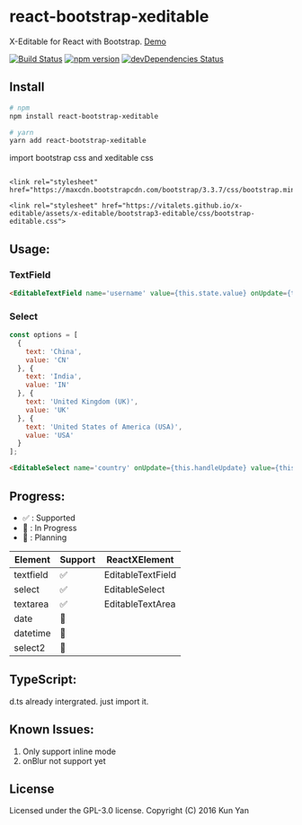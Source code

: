 # react-bootstrap-xeditable

X-Editable for React with Bootstrap.  [Demo](http://codepen.io/kyan/full/mWmPzp/)

[![Build Status](https://travis-ci.org/kunyan/react-bootstrap-xeditable.svg?branch=master)](https://travis-ci.org/kunyan/react-bootstrap-xeditable)
[![npm version](https://badge.fury.io/js/react-bootstrap-xeditable.svg)](https://badge.fury.io/js/react-bootstrap-xeditable)
[![devDependencies Status](https://david-dm.org/kunyan/react-bootstrap-xeditable/dev-status.svg)](https://david-dm.org/kunyan/react-bootstrap-xeditable?type=dev)

## Install

```bash
# npm
npm install react-bootstrap-xeditable

# yarn
yarn add react-bootstrap-xeditable
```

import bootstrap css and xeditable css
```

<link rel="stylesheet" href="https://maxcdn.bootstrapcdn.com/bootstrap/3.3.7/css/bootstrap.min.css">

<link rel="stylesheet" href="https://vitalets.github.io/x-editable/assets/x-editable/bootstrap3-editable/css/bootstrap-editable.css">
```

## Usage:

### TextField
```html
<EditableTextField name='username' value={this.state.value} onUpdate={this.handleUpdate} placeholder='Please input your username'/>
```

### Select
```javascript
const options = [
  {
    text: 'China',
    value: 'CN'
  }, {
    text: 'India',
    value: 'IN'
  }, {
    text: 'United Kingdom (UK)',
    value: 'UK'
  }, {
    text: 'United States of America (USA)',
    value: 'USA'
  }
];
```
```html
<EditableSelect name='country' onUpdate={this.handleUpdate} value={this.state.value} options={options}/>
```

## Progress:
* :white_check_mark: : Supported
* :runner: : In Progress
* :thought_balloon: : Planning

| Element | Support | ReactXElement |
| ------| ------ | ------ |
| textfield| :white_check_mark: | EditableTextField |
| select| :white_check_mark: | EditableSelect |
| textarea| :white_check_mark: | EditableTextArea |
| date| :thought_balloon: |  &nbsp; |
| datetime| :thought_balloon: | &nbsp; |
| select2| :thought_balloon: | &nbsp; |

## TypeScript:
d.ts already intergrated. just import it.

## Known Issues:

1. Only support inline mode
2. onBlur not support yet


## License
Licensed under the GPL-3.0 license.
Copyright (C) 2016 Kun Yan
